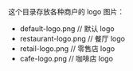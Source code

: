 这个目录存放各种商户的 logo 图片：
- default-logo.png  // 默认 logo
- restaurant-logo.png  // 餐厅 logo
- retail-logo.png  // 零售店 logo
- cafe-logo.png  // 咖啡店 logo 